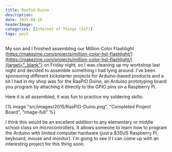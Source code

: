 ```yaml
---
title: RasPiO Duino
description: 
date: 2015-08-16
headerImage: 
categories: [Internet of Things (IoT)]
tags: post
---
```


My son and I finished assembling our Million Color Flashlight [https://makezine.com/projects/million-color-hsl-flashlight/](https://makezine.com/projects/million-color-hsl-flashlight/){target="_blank"} on Friday night, so I was cleaning up my workshop last night and decided to assemble something I had lying around. I've been sponsoring different kickstarter projects for Arduino-based products and a kit I had in my shop was for the RasPiO Duino, an Arduino prototyping board you program by attaching it directly to the GPIO pins on a Raspberry Pi.

Here it is all assembled, it was fun to practice my soldering skills:

{% image "src/images/2015/RasPiO-Duino.png", "Completed Project Board", "image-full" %}

I think this would be an excellent addition to any elementary or middle school class on microcontrollers. It allows someone to learn how to program the Arduino with limited computer hardware (just a $35US Raspberry Pi, keyboard, mouse and monitor). I'm going to see if I can come up with an interesting project for this thing soon.